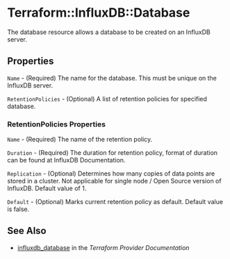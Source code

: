 # Terraform::InfluxDB::Database

The database resource allows a database to be created on an InfluxDB server.

## Properties

`Name` - (Required) The name for the database. This must be unique on the InfluxDB server.

`RetentionPolicies` - (Optional) A list of retention policies for specified database.

### RetentionPolicies Properties

`Name` - (Required) The name of the retention policy.

`Duration` - (Required) The duration for retention policy, format of duration can be found at InfluxDB Documentation.

`Replication` - (Optional) Determines how many copies of data points are stored in a cluster. Not applicable for single node / Open Source version of InfluxDB. Default value of 1.

`Default` - (Optional) Marks current retention policy as default. Default value is false.


## See Also

* [influxdb_database](https://www.terraform.io/docs/providers/influxdb/r/database.html) in the _Terraform Provider Documentation_